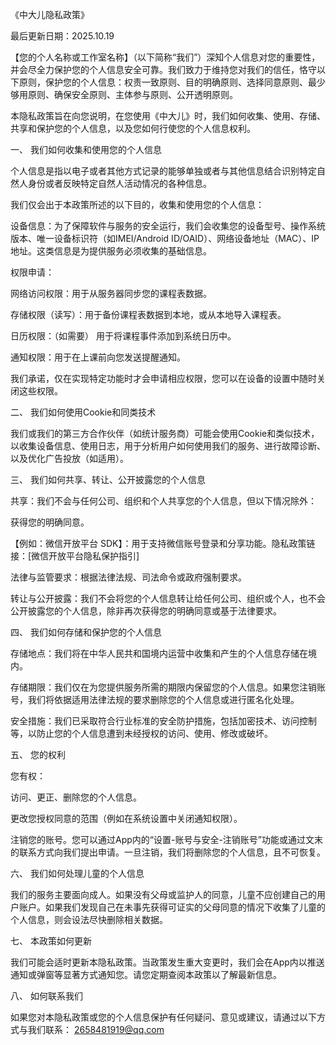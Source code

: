 《中大儿隐私政策》

最后更新日期：2025.10.19

【您的个人名称或工作室名称】（以下简称“我们”）深知个人信息对您的重要性，并会尽全力保护您的个人信息安全可靠。我们致力于维持您对我们的信任，恪守以下原则，保护您的个人信息：权责一致原则、目的明确原则、选择同意原则、最少够用原则、确保安全原则、主体参与原则、公开透明原则。

本隐私政策旨在向您说明，在您使用《中大儿》时，我们如何收集、使用、存储、共享和保护您的个人信息，以及您如何行使您的个人信息权利。

一、 我们如何收集和使用您的个人信息

个人信息是指以电子或者其他方式记录的能够单独或者与其他信息结合识别特定自然人身份或者反映特定自然人活动情况的各种信息。

我们仅会出于本政策所述的以下目的，收集和使用您的个人信息：

设备信息：为了保障软件与服务的安全运行，我们会收集您的设备型号、操作系统版本、唯一设备标识符（如IMEI/Android ID/OAID）、网络设备地址（MAC）、IP地址。这类信息是为提供服务必须收集的基础信息。

权限申请：

网络访问权限：用于从服务器同步您的课程表数据。

存储权限（读写）：用于备份课程表数据到本地，或从本地导入课程表。

日历权限：（如需要） 用于将课程事件添加到系统日历中。

通知权限：用于在上课前向您发送提醒通知。

我们承诺，仅在实现特定功能时才会申请相应权限，您可以在设备的设置中随时关闭这些权限。

二、 我们如何使用Cookie和同类技术

我们或我们的第三方合作伙伴（如统计服务商）可能会使用Cookie和类似技术，以收集设备信息、使用日志，用于分析用户如何使用我们的服务、进行故障诊断、以及优化广告投放（如适用）。

三、 我们如何共享、转让、公开披露您的个人信息

共享：我们不会与任何公司、组织和个人共享您的个人信息，但以下情况除外：

获得您的明确同意。

【例如：微信开放平台 SDK】：用于支持微信账号登录和分享功能。隐私政策链接：[微信开放平台隐私保护指引]

法律与监管要求：根据法律法规、司法命令或政府强制要求。

转让与公开披露：我们不会将您的个人信息转让给任何公司、组织或个人，也不会公开披露您的个人信息，除非再次获得您的明确同意或基于法律要求。

四、 我们如何存储和保护您的个人信息

存储地点：我们将在中华人民共和国境内运营中收集和产生的个人信息存储在境内。

存储期限：我们仅在为您提供服务所需的期限内保留您的个人信息。如果您注销账号，我们将依据适用法律法规的要求删除您的个人信息或进行匿名化处理。

安全措施：我们已采取符合行业标准的安全防护措施，包括加密技术、访问控制等，以防止您的个人信息遭到未经授权的访问、使用、修改或破坏。

五、 您的权利

您有权：

访问、更正、删除您的个人信息。

更改您授权同意的范围（例如在系统设置中关闭通知权限）。

注销您的账号。您可以通过App内的“设置-账号与安全-注销账号”功能或通过文末的联系方式向我们提出申请。一旦注销，我们将删除您的个人信息，且不可恢复。

六、 我们如何处理儿童的个人信息

我们的服务主要面向成人。如果没有父母或监护人的同意，儿童不应创建自己的用户账户。如果我们发现自己在未事先获得可证实的父母同意的情况下收集了儿童的个人信息，则会设法尽快删除相关数据。

七、 本政策如何更新

我们可能会适时更新本隐私政策。当政策发生重大变更时，我们会在App内以推送通知或弹窗等显著方式通知您。请您定期查阅本政策以了解最新信息。

八、 如何联系我们

如果您对本隐私政策或您的个人信息保护有任何疑问、意见或建议，请通过以下方式与我们联系：
2658481919@qq.com